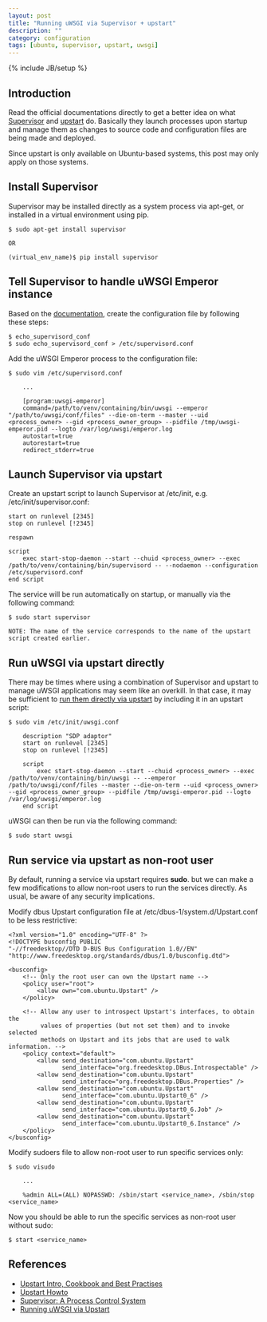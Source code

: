 ```yaml
---
layout: post
title: "Running uWSGI via Supervisor + upstart"
description: ""
category: configuration
tags: [ubuntu, supervisor, upstart, uwsgi]
---
```

{% include JB/setup %}


## Introduction

Read the official documentations directly to get a better idea on what [Supervisor](http://supervisord.org) and [upstart](https://help.ubuntu.com/community/UpstartHowto) do. Basically they launch processes upon startup and manage them as changes to source code and configuration files are being made and deployed.

Since upstart is only available on Ubuntu-based systems, this post may only apply on those systems.

## Install Supervisor

Supervisor may be installed directly as a system process via apt-get, or installed in a virtual environment using pip.

	$ sudo apt-get install supervisor

	OR

	(virtual_env_name)$ pip install supervisor


## Tell Supervisor to handle uWSGI Emperor instance

Based on the [documentation](http://supervisord.org/installing.html#creating-a-configuration-file), create the configuration file by following these steps:

	$ echo_supervisord_conf
	$ sudo echo_supervisord_conf > /etc/supervisord.conf

Add the uWSGI Emperor process to the configuration file:

	$ sudo vim /etc/supervisord.conf

		...

		[program:uwsgi-emperor]
		command=/path/to/venv/containing/bin/uwsgi --emperor "/path/to/uwsgi/conf/files" --die-on-term --master --uid <process_owner> --gid <process_owner_group> --pidfile /tmp/uwsgi-emperor.pid --logto /var/log/uwsgi/emperor.log
		autostart=true
		autorestart=true
		redirect_stderr=true


## Launch Supervisor via upstart

Create an upstart script to launch Supervisor at /etc/init, e.g. /etc/init/supervisor.conf:

	start on runlevel [2345]
	stop on runlevel [!2345]

	respawn

	script
    	exec start-stop-daemon --start --chuid <process_owner> --exec /path/to/venv/containing/bin/supervisord -- --nodaemon --configuration /etc/supervisord.conf
	end script

The service will be run automatically on startup, or manually via the following command:

	$ sudo start supervisor

	NOTE: The name of the service corresponds to the name of the upstart script created earlier.


## Run uWSGI via upstart directly

There may be times where using a combination of Supervisor and upstart to manage uWSGI applications may seem like an overkill. In that case, it may be sufficient to [run them directly via upstart](http://uwsgi-docs.readthedocs.org/en/latest/Upstart.html) by including it in an upstart script:

	$ sudo vim /etc/init/uwsgi.conf

		description "SDP adaptor"
		start on runlevel [2345]
		stop on runlevel [!2345]

		script
    		exec start-stop-daemon --start --chuid <process_owner> --exec /path/to/venv/containing/bin/uwsgi -- --emperor /path/to/uwsgi/conf/files --master --die-on-term --uid <process_owner> --gid <process_owner_group> --pidfile /tmp/uwsgi-emperor.pid --logto /var/log/uwsgi/emperor.log
		end script

uWSGI can then be run via the following command:

	$ sudo start uwsgi


## Run service via upstart as non-root user

By default, running a service via upstart requires **sudo**. but we can make a few modifications to allow non-root users to run the services directly. As usual, be aware of any security implications.

Modify dbus Upstart configuration file at /etc/dbus-1/system.d/Upstart.conf to be less restrictive:

	<?xml version="1.0" encoding="UTF-8" ?>
	<!DOCTYPE busconfig PUBLIC
  	"-//freedesktop//DTD D-BUS Bus Configuration 1.0//EN"
  	"http://www.freedesktop.org/standards/dbus/1.0/busconfig.dtd">

	<busconfig>
  		<!-- Only the root user can own the Upstart name -->
  		<policy user="root">
    		<allow own="com.ubuntu.Upstart" />
  		</policy>

	 	<!-- Allow any user to introspect Upstart's interfaces, to obtain the
             values of properties (but not set them) and to invoke selected
             methods on Upstart and its jobs that are used to walk information. -->
  		<policy context="default">
    		<allow send_destination="com.ubuntu.Upstart"
	   			   send_interface="org.freedesktop.DBus.Introspectable" />
    		<allow send_destination="com.ubuntu.Upstart"
	    		   send_interface="org.freedesktop.DBus.Properties" />
    		<allow send_destination="com.ubuntu.Upstart"
	   			   send_interface="com.ubuntu.Upstart0_6" />
    		<allow send_destination="com.ubuntu.Upstart"
	   			   send_interface="com.ubuntu.Upstart0_6.Job" />
    		<allow send_destination="com.ubuntu.Upstart"
	   			   send_interface="com.ubuntu.Upstart0_6.Instance" />
  		</policy>
	</busconfig>

Modify sudoers file to allow non-root user to run specific services only:

	$ sudo visudo

		...

		%admin ALL=(ALL) NOPASSWD: /sbin/start <service_name>, /sbin/stop <service_name>

Now you should be able to run the specific services as non-root user without sudo:

	$ start <service_name>


## References

* [Upstart Intro, Cookbook and Best Practises](http://upstart.ubuntu.com/cookbook/)
* [Upstart Howto](https://help.ubuntu.com/community/UpstartHowto)
* [Supervisor: A Process Control System](http://supervisord.org)
* [Running uWSGI via Upstart](http://uwsgi-docs.readthedocs.org/en/latest/Upstart.html)